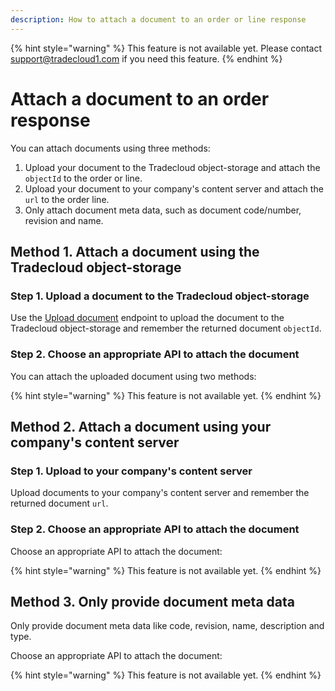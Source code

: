 ```yaml
---
description: How to attach a document to an order or line response
---
```


{% hint style="warning" %}
This feature is not available yet. Please contact support@tradecloud1.com if you need this feature.
{% endhint %}

# Attach a document to an order response

You can attach documents using three methods:

1. Upload your document to the Tradecloud object-storage and attach the `objectId` to the order or line.
2. Upload your document to your company's content server and attach the `url` to the order line.
3. Only attach document meta data, such as document code/number, revision and name.
   
## Method 1. Attach a document using the Tradecloud object-storage

### Step 1. Upload a document to the Tradecloud object-storage

Use the [Upload document](https://swagger-ui.accp.tradecloud1.com/?url=https://api.accp.tradecloud1.com/v2/object-storage/specs.yaml#/object-storage/uploadDocument) endpoint to upload the document to the Tradecloud object-storage and remember the returned document `objectId`.

### Step 2. Choose an appropriate API to attach the document

You can attach the uploaded document using two methods:

{% hint style="warning" %}
This feature is not available yet.
{% endhint %}

## Method 2. Attach a document using your company's content server

### Step 1. Upload to your company's content server

Upload documents to your company's content server and remember the returned document `url`.

### Step 2. Choose an appropriate API to attach the document

Choose an appropriate API to attach the document:

{% hint style="warning" %}
This feature is not available yet.
{% endhint %}

## Method 3. Only provide document meta data

Only provide document meta data like code, revision, name, description and type.

Choose an appropriate API to attach the document:

{% hint style="warning" %}
This feature is not available yet.
{% endhint %}
